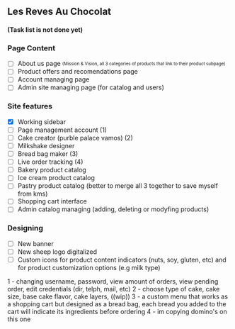 ## Les Reves Au Chocolat
#### (Task list is not done yet)

### Page Content
- [ ] About us page <sub><sup>(Mission & Vision, all 3 categories of products that link to their product subpage)<sup><sub>
- [ ] Product offers and recomendations page
- [ ] Account managing page
- [ ] Admin site managing page (for catalog and users)

### Site features
- [X] Working sidebar
- [ ] Page management account (1)
- [ ] Cake creator (purble palace vamos) (2)
- [ ] Milkshake designer
- [ ] Bread bag maker (3)
- [ ] Live order tracking (4)
- [ ] Bakery product catalog 
- [ ] Ice cream product catalog
- [ ] Pastry product catalog (better to merge all 3 together to save myself from kms)
- [ ] Shopping cart interface
- [ ] Admin catalog managing (adding, deleting or modyfing products)

### Designing
- [ ] New banner
- [ ] New sheep logo digitalized
- [ ] Custom icons for product content indicators (nuts, soy, gluten, etc) and for product customization options (e.g milk type)

1 - changing username, password, view amount of orders, view pending order, edit credentials (dir, telph, mail, etc)
2 - choose type of cake, cake size, base cake flavor, cake layers, ((wip))
3 - a custom menu that works as a shopping cart but designed as a bread bag, each bread you added to the cart will indicate its ingredients before ordering
4 - im copying domino's on this one
